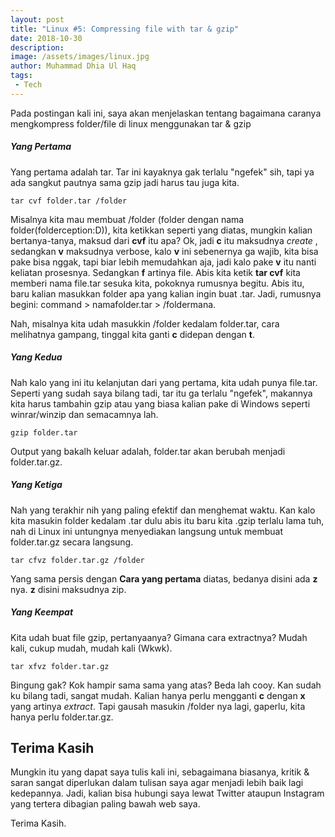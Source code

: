 ```yaml
---
layout: post
title: "Linux #5: Compressing file with tar & gzip"
date: 2018-10-30
description: 
image: /assets/images/linux.jpg
author: Muhammad Dhia Ul Haq
tags:
 - Tech
---
```

Pada postingan kali ini, saya akan menjelaskan tentang bagaimana caranya mengkompress folder/file di linux menggunakan tar & gzip

##### Yang Pertama

Yang pertama adalah tar. Tar ini kayaknya gak terlalu "ngefek" sih, tapi ya ada sangkut pautnya sama gzip jadi harus tau juga kita.

```console
tar cvf folder.tar /folder
```

Misalnya kita mau membuat /folder (folder dengan nama folder(folderception:D)), kita ketikkan seperti yang diatas, mungkin kalian bertanya-tanya, maksud dari **cvf** itu apa? Ok, jadi **c** itu maksudnya *create* , sedangkan **v** maksudnya verbose, kalo **v** ini sebenernya ga wajib, kita bisa pake bisa nggak, tapi biar lebih memudahkan aja, jadi kalo pake **v** itu nanti keliatan prosesnya. Sedangkan **f** artinya file. Abis kita ketik **tar cvf** kita memberi nama file.tar sesuka kita, pokoknya rumusnya begitu. Abis itu, baru kalian masukkan folder apa yang kalian ingin buat .tar. Jadi, rumusnya begini: 
command > namafolder.tar > /foldermana.

Nah, misalnya kita udah masukkin /folder kedalam folder.tar, cara melihatnya gampang, tinggal kita ganti **c** didepan dengan **t**.

##### Yang Kedua

Nah kalo yang ini itu kelanjutan dari yang pertama, kita udah punya file.tar. Seperti yang sudah saya bilang tadi, tar itu ga terlalu "ngefek", makannya kita harus tambahin gzip atau yang biasa kalian pake di Windows seperti winrar/winzip dan semacamnya lah.

```console
gzip folder.tar
```
Output yang bakalh keluar adalah, folder.tar akan berubah menjadi folder.tar.gz.


##### Yang Ketiga

Nah yang terakhir nih yang paling efektif dan menghemat waktu. Kan kalo kita masukin folder kedalam .tar dulu abis itu baru kita .gzip terlalu lama tuh, nah di Linux ini untungnya menyediakan langsung untuk membuat folder.tar.gz secara langsung.

```console
tar cfvz folder.tar.gz /folder
```

Yang sama persis dengan **Cara yang pertama** diatas, bedanya disini ada **z** nya. **z** disini maksudnya zip.


##### Yang Keempat

Kita udah buat file gzip, pertanyaanya? Gimana cara extractnya? Mudah kali, cukup mudah, mudah kali (Wkwk).

```console
tar xfvz folder.tar.gz	
```
Bingung gak? Kok hampir sama sama yang atas? Beda lah cooy. Kan sudah ku bilang tadi, sangat mudah. Kalian hanya perlu mengganti **c** dengan **x** yang artinya *extract*. Tapi gausah masukin /folder nya lagi, gaperlu, kita hanya perlu folder.tar.gz.

## Terima Kasih
Mungkin itu yang dapat saya tulis kali ini, sebagaimana biasanya, kritik & saran sangat diperlukan dalam tulisan saya agar menjadi lebih baik lagi kedepannya. Jadi, kalian bisa hubungi saya lewat Twitter ataupun Instagram yang tertera dibagian paling bawah web saya. 

Terima Kasih. 